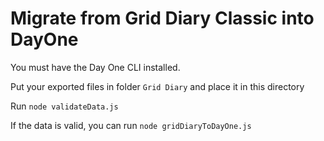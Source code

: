 # Migrate from Grid Diary Classic into DayOne

You must have the Day One CLI installed.

Put your exported files in folder `Grid Diary` and place it in this directory

Run `node validateData.js` 

If the data is valid, you can run `node gridDiaryToDayOne.js`

